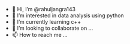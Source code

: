 - 👋 Hi, I’m @rahuljangra143
- 👀 I’m interested in data analysis using python
- 🌱 I’m currently learning c++
- 💞️ I’m looking to collaborate on ...
- 📫 How to reach me ...

<!---
rahuljangra143/rahuljangra143 is a ✨ special ✨ repository because its `README.md` (this file) appears on your GitHub profile.
You can click the Preview link to take a look at your changes.
--->
